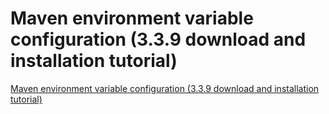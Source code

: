 # Maven environment variable configuration (3.3.9 download and installation tutorial)
[Maven environment variable configuration (3.3.9 download and installation tutorial)](https://aiwithcloud.com/2022/09/19/maven_environment_variable_configuration_3-3-9_download_and_installation_tutorial/)